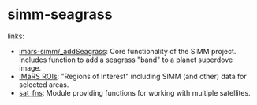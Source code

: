 # simm-seagrass
links:
* [imars-simm/_addSeagrass](https://code.earthengine.google.com/?scriptPath=users%2Ftylarmurray%2Fimars-simm%3A_addSeagrass): Core functionality of the SIMM project. Includes function to add a seagrass "band" to a planet superdove image.
* [IMaRS ROIs](https://code.earthengine.google.com/?accept_repo=users/tylarmurray/rois): "Regions of Interest" including SIMM (and other) data for selected areas.
* [sat_fns](https://code.earthengine.google.com/?accept_repo=users/tylarmurray/sat_fns): Module providing functions for working with multiple satellites. 
